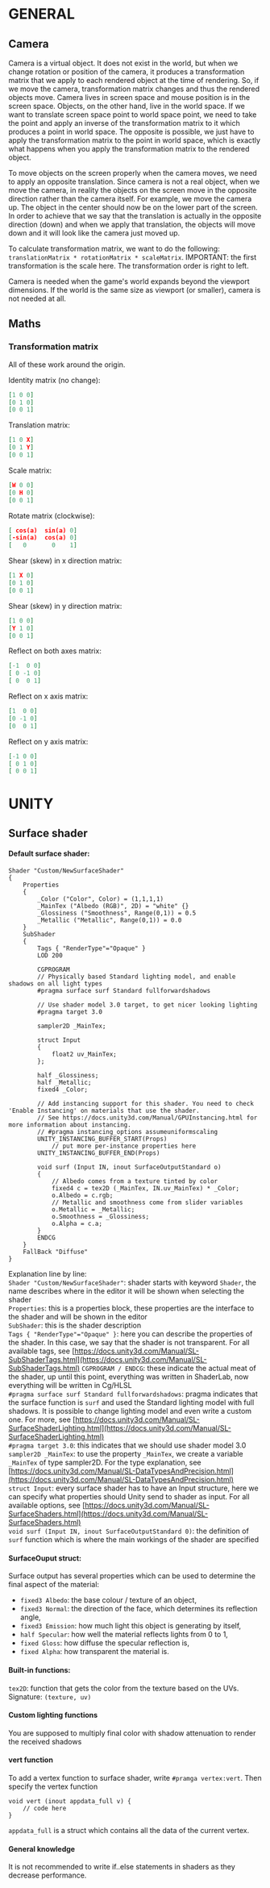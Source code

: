 # GENERAL

## Camera

Camera is a virtual object. It does not exist in the world, but when we change rotation or position of the camera, it produces a transformation matrix that we apply to each rendered object at the time of rendering.
So, if we move the camera, transformation matrix changes and thus the rendered objects move. Camera lives in screen space and mouse position is in the screen space. Objects, on the other hand, live in the world space. If we want to translate screen space point to world space point, we need to take the point and apply an inverse of the transformation matrix to it which produces a point in world space. The opposite is possible, we just have to apply the transformation matrix to the point in world space, which is exactly what happens when you apply the transformation matrix to the rendered object.

To move objects on the screen properly when the camera moves, we need to apply an opposite translation. Since camera is not a real object, when we move the camera, in reality the objects on the screen move in the opposite direction rather than the camera itself. For example, we move the camera up. The object in the center should now be on the lower part of the screen. In order to achieve that we say that the translation is actually in the opposite direction (down) and when we apply that translation, the objects will move down and it will look like the camera just moved up.

To calculate transformation matrix, we want to do the following: `translationMatrix * rotationMatrix * scaleMatrix`. IMPORTANT: the first transformation is the scale here. The transformation order is right to left.

Camera is needed when the game's world expands beyond the viewport dimensions. If the world is the same size as viewport (or smaller), camera is not needed at all.

## Maths

### Transformation matrix

All of these work around the origin.

Identity matrix (no change):

```json
[1 0 0]
[0 1 0]
[0 0 1]
```

Translation matrix:

```json
[1 0 X]
[0 1 Y]
[0 0 1]
```

Scale matrix:

```json
[W 0 0]
[0 H 0]
[0 0 1]
```

Rotate matrix (clockwise):

```json
[ cos(a)  sin(a) 0]
[-sin(a)  cos(a) 0]
[   0       0    1]
```

Shear (skew) in x direction matrix:

```json
[1 X 0]
[0 1 0]
[0 0 1]
```

Shear (skew) in y direction matrix:

```json
[1 0 0]
[Y 1 0]
[0 0 1]
```

Reflect on both axes matrix:

```json
[-1  0 0]
[ 0 -1 0]
[ 0  0 1]
```

Reflect on x axis matrix:

```json
[1  0 0]
[0 -1 0]
[0  0 1]
```

Reflect on y axis matrix:

```json
[-1 0 0]
[ 0 1 0]
[ 0 0 1]
```

# UNITY

## Surface shader

#### Default surface shader:

```
Shader "Custom/NewSurfaceShader"
{
    Properties
    {
        _Color ("Color", Color) = (1,1,1,1)
        _MainTex ("Albedo (RGB)", 2D) = "white" {}
        _Glossiness ("Smoothness", Range(0,1)) = 0.5
        _Metallic ("Metallic", Range(0,1)) = 0.0
    }
    SubShader
    {
        Tags { "RenderType"="Opaque" }
        LOD 200

        CGPROGRAM
        // Physically based Standard lighting model, and enable shadows on all light types
        #pragma surface surf Standard fullforwardshadows

        // Use shader model 3.0 target, to get nicer looking lighting
        #pragma target 3.0

        sampler2D _MainTex;

        struct Input
        {
            float2 uv_MainTex;
        };

        half _Glossiness;
        half _Metallic;
        fixed4 _Color;

        // Add instancing support for this shader. You need to check 'Enable Instancing' on materials that use the shader.
        // See https://docs.unity3d.com/Manual/GPUInstancing.html for more information about instancing.
        // #pragma instancing_options assumeuniformscaling
        UNITY_INSTANCING_BUFFER_START(Props)
            // put more per-instance properties here
        UNITY_INSTANCING_BUFFER_END(Props)

        void surf (Input IN, inout SurfaceOutputStandard o)
        {
            // Albedo comes from a texture tinted by color
            fixed4 c = tex2D (_MainTex, IN.uv_MainTex) * _Color;
            o.Albedo = c.rgb;
            // Metallic and smoothness come from slider variables
            o.Metallic = _Metallic;
            o.Smoothness = _Glossiness;
            o.Alpha = c.a;
        }
        ENDCG
    }
    FallBack "Diffuse"
}
```

Explanation line by line:  
`Shader "Custom/NewSurfaceShader"`: shader starts with keyword `Shader`, the name describes where in the editor it will be shown when selecting the shader  
`Properties`: this is a properties block, these properties are the interface to the shader and will be shown in the editor  
`SubShader`: this is the shader description  
`Tags { "RenderType"="Opaque" }`: here you can describe the properties of the shader. In this case, we say that the shader is not transparent. For all available tags, see [https://docs.unity3d.com/Manual/SL-SubShaderTags.html](https://docs.unity3d.com/Manual/SL-SubShaderTags.html)
`CGPROGRAM / ENDCG`: these indicate the actual meat of the shader, up until this point, everything was written in ShaderLab, now everything will be written in Cg/HLSL  
`#pragma surface surf Standard fullforwardshadows`: pragma indicates that the surface function is `surf` and used the Standard lighting model with full shadows. It is possible to change lighting model and even write a custom one. For more, see [https://docs.unity3d.com/Manual/SL-SurfaceShaderLighting.html](https://docs.unity3d.com/Manual/SL-SurfaceShaderLighting.html)  
`#pragma target 3.0`: this indicates that we should use shader model 3.0  
`sampler2D _MainTex`: to use the property `_MainTex`, we create a variable `_MainTex` of type sampler2D. For the type explanation, see [https://docs.unity3d.com/Manual/SL-DataTypesAndPrecision.html](https://docs.unity3d.com/Manual/SL-DataTypesAndPrecision.html)  
`struct Input`: every surface shader has to have an Input structure, here we can specify what properties should Unity send to shader as input. For all available options, see [https://docs.unity3d.com/Manual/SL-SurfaceShaders.html](https://docs.unity3d.com/Manual/SL-SurfaceShaders.html)  
`void surf (Input IN, inout SurfaceOutputStandard 0)`: the definition of `surf` function which is where the main workings of the shader are specified

#### SurfaceOuput struct:

Surface output has several properties which can be used to determine the final aspect of the material:

-   `fixed3 Albedo`: the base colour / texture of an object,
-   `fixed3 Normal`: the direction of the face, which determines its reflection angle,
-   `fixed3 Emission`: how much light this object is generating by itself,
-   `half Specular`: how well the material reflects lights from 0 to 1,
-   `fixed Gloss`: how diffuse the specular reflection is,
-   `fixed Alpha`: how transparent the material is.

#### Built-in functions:

`tex2D`: function that gets the color from the texture based on the UVs. Signature: `(texture, uv)`

#### Custom lighting functions

You are supposed to multiply final color with shadow attenuation to render the received shadows

#### vert function

To add a vertex function to surface shader, write `#pramga vertex:vert`. Then specify the vertex function

```
void vert (inout appdata_full v) {
	// code here
}
```

`appdata_full` is a struct which contains all the data of the current vertex.

#### General knowledge

It is not recommended to write if..else statements in shaders as they decrease performance.
